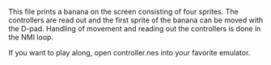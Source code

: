 This file prints a banana on the screen consisting of four sprites.
The controllers are read out and the first sprite of the banana can be
moved with the D-pad.
Handling of movement and reading out the controllers is done in the
NMI loop.

If you want to play along, open controller.nes into your favorite
emulator.
